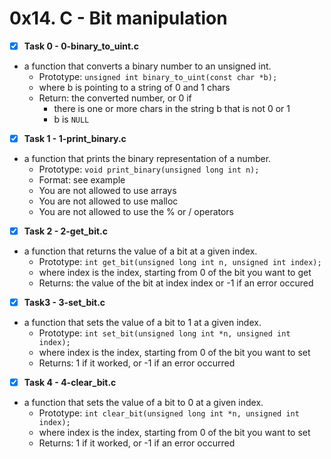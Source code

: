 # 0x14. C - Bit manipulation

- [x] **Task 0 - 0-binary_to_uint.c**
* a function that converts a binary number to an unsigned int.
	* Prototype: ```unsigned int binary_to_uint(const char *b);```
	* where b is pointing to a string of 0 and 1 chars
	* Return: the converted number, or 0 if
		* there is one or more chars in the string b that is not 0 or 1
		* b is ```NULL```

- [x] **Task 1 - 1-print_binary.c**
* a function that prints the binary representation of a number.
	* Prototype: ```void print_binary(unsigned long int n);```
	* Format: see example
	* You are not allowed to use arrays
	* You are not allowed to use malloc
	* You are not allowed to use the % or / operators

- [x] **Task 2 - 2-get_bit.c**
* a function that returns the value of a bit at a given index.
	* Prototype: ```int get_bit(unsigned long int n, unsigned int index);```
	* where index is the index, starting from 0 of the bit you want to get
	* Returns: the value of the bit at index index or -1 if an error occured

- [x] **Task3 - 3-set_bit.c**
* a function that sets the value of a bit to 1 at a given index.
	* Prototype: ```int set_bit(unsigned long int *n, unsigned int index);```
	* where index is the index, starting from 0 of the bit you want to set
	* Returns: 1 if it worked, or -1 if an error occurred

- [x] **Task 4 - 4-clear_bit.c**
* a function that sets the value of a bit to 0 at a given index.
	* Prototype: ```int clear_bit(unsigned long int *n, unsigned int index);```
	* where index is the index, starting from 0 of the bit you want to set
	* Returns: 1 if it worked, or -1 if an error occurred

